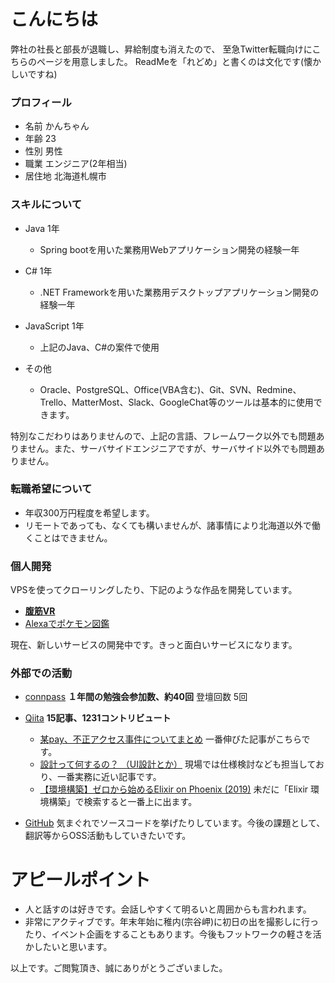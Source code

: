 # こんにちは

弊社の社長と部長が退職し、昇給制度も消えたので、
至急Twitter転職向けにこちらのページを用意しました。
ReadMeを「れどめ」と書くのは文化です(懐かしいですね)

### プロフィール

- 名前 かんちゃん
- 年齢 23
- 性別 男性
- 職業 エンジニア(2年相当)
- 居住地 北海道札幌市

### スキルについて

- Java 1年
    - Spring bootを用いた業務用Webアプリケーション開発の経験一年

- C# 1年
    - .NET Frameworkを用いた業務用デスクトップアプリケーション開発の経験一年

- JavaScript 1年
    - 上記のJava、C#の案件で使用

- その他
  - Oracle、PostgreSQL、Office(VBA含む)、Git、SVN、Redmine、Trello、MatterMost、Slack、GoogleChat等のツールは基本的に使用できます。

特別なこだわりはありませんので、上記の言語、フレームワーク以外でも問題ありません。また、サーバサイドエンジニアですが、サーバサイド以外でも問題ありません。

### 転職希望について

- 年収300万円程度を希望します。
- リモートであっても、なくても構いませんが、諸事情により北海道以外で働くことはできません。

### 個人開発
VPSを使ってクローリングしたり、下記のような作品を開発しています。

- **[腹筋VR](https://twitter.com/sapporo_east_k/status/1198983368869863425?s=20)**
- [Alexaでポケモン図鑑](https://twitter.com/sapporo_east_k/status/1205964125249007616?s=20)

現在、新しいサービスの開発中です。きっと面白いサービスになります。

### 外部での活動

- [connpass](https://connpass.com/user/kanchan1996/)
**１年間の勉強会参加数、約40回**
登壇回数 5回

- [Qiita](https://qiita.com/kanchan-1996)
**15記事、1231コントリビュート**
  - [某pay、不正アクセス事件についてまとめ](https://qiita.com/kanchan-1996/items/1ab5561d61f169cb05b4)
一番伸びた記事がこちらです。
  - [設計って何するの？ （UI設計とか）](https://qiita.com/kanchan-1996/items/f528bffbaccfe325032c)
  現場では仕様検討なども担当しており、一番実務に近い記事です。
  - [【環境構築】ゼロから始めるElixir on Phoenix (2019)](https://qiita.com/kanchan-1996/items/42394f3322654ffbf6ee)
未だに「Elixir 環境構築」で検索すると一番上に出ます。

- [GitHub](https://github.com/k-horiuchi)
  気まぐれでソースコードを挙げたりしています。今後の課題として、翻訳等からOSS活動もしていきたいです。


# アピールポイント
- 人と話すのは好きです。会話しやすくて明るいと周囲からも言われます。
- 非常にアクティブです。年末年始に稚内(宗谷岬)に初日の出を撮影しに行ったり、イベント企画をすることもあります。今後もフットワークの軽さを活かしたいと思います。


以上です。ご閲覧頂き、誠にありがとうございました。
